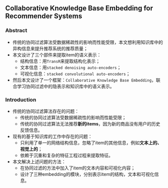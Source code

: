 ## Collaborative Knowledge Base Embedding for Recommender Systems ##

### Abstract ###

* 传统的协同过滤算法受数据稀疏性的影响而性能受限，本文想利用知识库中的异构信息来提升推荐系统的推荐质量；
* 本文设计了三个部件来提取item的语义表示：
	* 结构信息：用`TransR`来提取结构化表示；
	* 文本信息：用`stacked denoising auto-encoders`；
	* 可视化信息：`stacked convolutional auto-encoders`；
* 然后本文设计了一个框架：`Collaborative Knowledge Base Embedding`，联合学习协同过滤中的隐表示和知识库中的语义表示。

### Introduction ###

* 传统的协同过滤算法存在的问题：
	* 传统的协同过滤算法受数据稀疏性的影响而性能受限；
	* 传统的协同过滤算法无法推荐**新的items**，因为新的商品没有用户的历史反馈信息。
* 现有的基于知识库的工作中存在的问题：
	* 只利用了单一的网络结构信息，忽略了item的其他信息，例如**文本上的、视觉上的**；
	* 依赖于沉重和复杂的特征工程过程来提取特征。
* 本文解决上述问题的方法：
	* 在协同过滤的方法中加入了item的文本内容和可视化内容；
	* 设计了三种embedding的模块，分别表示item的结构，文本和可视化信息。